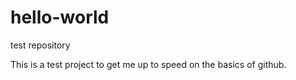 # hello-world
test repository


This is a test project to get me up to speed on the basics of github.
